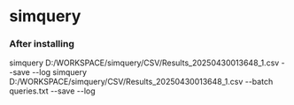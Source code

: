 # simquery

### After installing
simquery D:/WORKSPACE/simquery/CSV/Results_20250430013648_1.csv --save --log
simquery  D:/WORKSPACE/simquery/CSV/Results_20250430013648_1.csv --batch queries.txt --save --log